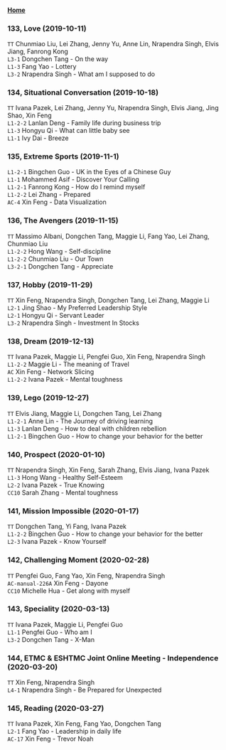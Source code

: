 #### [Home](https://eshtmc.github.io/)    

### 133, Love (2019-10-11)
`TT`  Chunmiao Liu, Lei Zhang, Jenny Yu, Anne Lin, Nrapendra Singh, Elvis Jiang, Fanrong Kong   
`L3-1` Dongchen Tang -  On the way    
`L1-3` Fang Yao - Lottery   
`L3-2` Nrapendra Singh - What am I supposed to do   

### 134, Situational Conversation (2019-10-18)
`TT`  Ivana Pazek, Lei Zhang, Jenny Yu, Nrapendra Singh, Elvis Jiang, Jing Shao, Xin Feng   
`L1-2-2` Lanlan Deng -  Family life during business trip    
`L1-3` Hongyu Qi - What can little baby see   
`L1-1` Ivy Dai - Breeze 

### 135, Extreme Sports (2019-11-1)   
`L1-2-1` Bingchen Guo -  UK in the Eyes of a Chinese Guy    
`L1-1` Mohammed Asif - Discover Your Calling   
`L1-2-1` Fanrong Kong - How do I remind myself   
`L1-2-2` Lei Zhang - Prepared   
`AC-4` Xin Feng - Data Visualization   

### 136, The Avengers (2019-11-15)   
`TT`  Massimo Albani, Dongchen Tang, Maggie Li, Fang Yao, Lei Zhang, Chunmiao Liu  
`L1-2-2` Hong Wang -  Self-discipline    
`L1-2-2` Chunmiao Liu - Our Town   
`L3-2-1` Dongchen Tang - Appreciate   

### 137, Hobby (2019-11-29)   
`TT`  Xin Feng, Nrapendra Singh, Dongchen Tang, Lei Zhang, Maggie Li   
`L2-1` Jing Shao -  My Preferred Leadership Style    
`L2-1` Hongyu Qi - Servant Leader   
`L3-2` Nrapendra Singh - Investment In Stocks   

### 138, Dream (2019-12-13) 
`TT` Ivana Pazek, Maggie Li, Pengfei Guo, Xin Feng, Nrapendra Singh   
`L1-2-2` Maggie Li - The meaning of Travel   
`AC` Xin Feng - Network Slicing   
`L1-2-2` Ivana Pazek - Mental toughness   

### 139, Lego (2019-12-27) 
`TT` Elvis Jiang, Maggie Li, Dongchen Tang, Lei Zhang   
`L1-2-1` Anne Lin - The Journey of driving learning   
`L1-3` Lanlan Deng - How to deal with children rebellion   
`L1-2-1` Bingchen Guo - How to change your behavior for the better   

### 140, Prospect (2020-01-10) 
`TT`  Nrapendra Singh, Xin Feng,  Sarah Zhang, Elvis Jiang, Ivana Pazek   
`L1-3` Hong Wang - Healthy Self-Esteem   
`L2-2` Ivana Pazek - True Knowing   
`CC10` Sarah Zhang - Mental toughness   
        
### 141, Mission Impossible (2020-01-17) 
`TT`  Dongchen Tang, Yi Fang, Ivana Pazek    
`L1-2-2` Bingchen Guo - How to change your behavior for the better   
`L2-3` Ivana Pazek - Know Yourself   

### 142, Challenging Moment (2020-02-28) 
`TT`  Pengfei Guo, Fang Yao, Xin Feng, Nrapendra Singh    
`AC-manual-226A` Xin Feng - Dayone   
`CC10` Michelle Hua - Get along with myself   

### 143, Speciality (2020-03-13) 
`TT`  Ivana Pazek,  Maggie Li, Pengfei Guo   
`L1-1` Pengfei Guo - Who am I       
`L3-2` Dongchen Tang - X-Man     

### 144, ETMC & ESHTMC Joint Online Meeting -  Independence (2020-03-20) 
`TT`  Xin Feng, Nrapendra Singh    
`L4-1`  Nrapendra Singh - Be Prepared for Unexpected   

### 145, Reading (2020-03-27) 
`TT`  Ivana Pazek, Xin Feng, Fang Yao, Dongchen Tang    
`L2-1` Fang Yao - Leadership in daily life   
`AC-17` Xin Feng - Trevor Noah 
